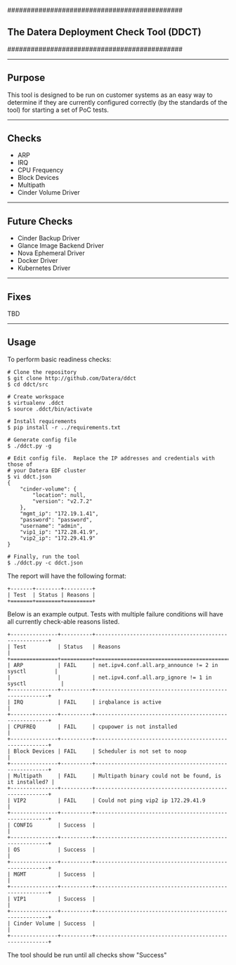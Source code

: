 #############################################
## The Datera Deployment Check Tool (DDCT) ##
#############################################

-------
Purpose
-------
This tool is designed to be run on customer systems as an easy way to determine
if they are currently configured correctly (by the standards of the tool) for
starting a set of PoC tests.

------
Checks
------

* ARP
* IRQ
* CPU Frequency
* Block Devices
* Multipath
* Cinder Volume Driver

-------------
Future Checks
-------------

* Cinder Backup Driver
* Glance Image Backend Driver
* Nova Ephemeral Driver
* Docker Driver
* Kubernetes Driver


-----
Fixes
-----
TBD

-----
Usage
-----

To perform basic readiness checks:

```
# Clone the repository
$ git clone http://github.com/Datera/ddct
$ cd ddct/src

# Create workspace
$ virtualenv .ddct
$ source .ddct/bin/activate

# Install requirements
$ pip install -r ../requirements.txt

# Generate config file
$ ./ddct.py -g

# Edit config file.  Replace the IP addresses and credentials with those of
# your Datera EDF cluster
$ vi ddct.json
{
    "cinder-volume": {
        "location": null,
        "version": "v2.7.2"
    },
    "mgmt_ip": "172.19.1.41",
    "password": "password",
    "username": "admin",
    "vip1_ip": "172.28.41.9",
    "vip2_ip": "172.29.41.9"
}

# Finally, run the tool
$ ./ddct.py -c ddct.json
```

The report will have the following format:

```
+-------+--------+---------+
| Test  | Status | Reasons |
+=======+========+=========+
```

Below is an example output.  Tests with multiple failure conditions will have
all currently check-able reasons listed.
```
+---------------+----------+-------------------------------------------------------+
| Test          | Status   | Reasons                                               |
+===============+==========+=======================================================+
| ARP           | FAIL     | net.ipv4.conf.all.arp_announce != 2 in sysctl         |
|               |          | net.ipv4.conf.all.arp_ignore != 1 in sysctl           |
+---------------+----------+-------------------------------------------------------+
| IRQ           | FAIL     | irqbalance is active                                  |
+---------------+----------+-------------------------------------------------------+
| CPUFREQ       | FAIL     | cpupower is not installed                             |
+---------------+----------+-------------------------------------------------------+ 
| Block Devices | FAIL     | Scheduler is not set to noop                          |
+---------------+----------+-------------------------------------------------------+
| Multipath     | FAIL     | Multipath binary could not be found, is it installed? |
+---------------+----------+-------------------------------------------------------+
| VIP2          | FAIL     | Could not ping vip2 ip 172.29.41.9                    |
+---------------+----------+-------------------------------------------------------+
| CONFIG        | Success  |                                                       |
+---------------+----------+-------------------------------------------------------+
| OS            | Success  |                                                       |
+---------------+----------+-------------------------------------------------------+
| MGMT          | Success  |                                                       |
+---------------+----------+-------------------------------------------------------+
| VIP1          | Success  |                                                       |
+---------------+----------+-------------------------------------------------------+
| Cinder Volume | Success  |                                                       |
+---------------+----------+-------------------------------------------------------+
```

The tool should be run until all checks show "Success"

